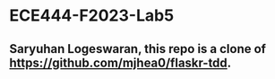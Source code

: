 # ECE444-F2023-Lab5

## Saryuhan Logeswaran, this repo is a clone of https://github.com/mjhea0/flaskr-tdd.
